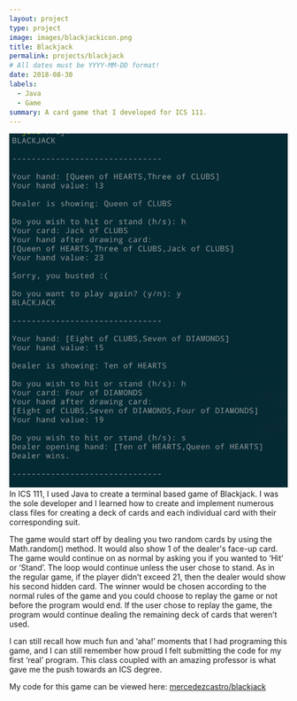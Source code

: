 ```yaml
---
layout: project
type: project
image: images/blackjackicon.png
title: Blackjack
permalink: projects/blackjack
# All dates must be YYYY-MM-DD format!
date: 2018-08-30
labels:
  - Java
  - Game
summary: A card game that I developed for ICS 111.
---
```


<img class="ui medium right floated rounded image" src="../images/blackjackcode.png">
In ICS 111, I used Java to create a terminal based game of Blackjack. I was the sole developer and I learned how to create and implement numerous class files for creating a deck of cards and each individual card with their corresponding suit.

The game would start off by dealing you two random cards by using the Math.random() method. It would also show 1 of the dealer's face-up card. The game would continue on as normal by asking you if you wanted to ‘Hit’ or ‘Stand’. The loop would continue unless the user chose to stand. As in the regular game, if the player didn’t exceed 21, then the dealer would show his second hidden card. The winner would be chosen according to the normal rules of the game and you could choose to replay the game or not before the program would end. If the user chose to replay the game, the program would continue dealing the remaining deck of cards that weren’t used.

I can still recall how much fun and ‘aha!’ moments that I had programing this game, and I can still remember how proud I felt submitting the code for my first ‘real’ program. This class coupled with an amazing professor is what gave me the push towards an ICS degree.

My code for this game can be viewed here: <a href="https://github.com/mercedezcastro/blackjack"><i class="large github icon"></i>mercedezcastro/blackjack</a>
